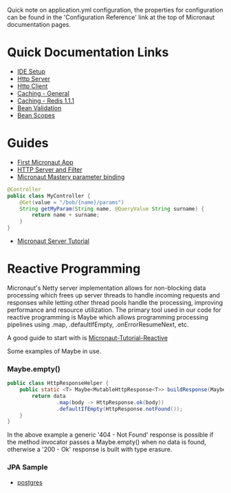 Quick note on application.yml configuration, the properties for configuration can be found in the 'Configuration Reference' link at the top of Micronaut documentation pages.

# Quick Documentation Links
- [IDE Setup](https://docs.micronaut.io/1.2.7/guide/index.html#ideSetup)
- [Http Server](https://docs.micronaut.io/1.2.7/guide/index.html#httpServer)
- [Http Client](https://docs.micronaut.io/1.2.7/guide/index.html#clientAnnotation)
- [Caching - General](https://docs.micronaut.io/1.2.7/guide/index.html#caching)
- [Caching - Redis 1.1.1](https://micronaut-projects.github.io/micronaut-redis/snapshot/guide/#cache)
- [Bean Validation](https://docs.micronaut.io/1.2.7/guide/index.html#beanValidation)
- [Bean Scopes](https://docs.micronaut.io/1.2.7/guide/index.html#scopes)

# Guides
- [First Micronaut App](https://guides.micronaut.io/1.x/micronaut-guides/creating-your-first-micronaut-app/guide/)
- [HTTP Server and Filter](https://guides.micronaut.io/1.x/micronaut-guides/micronaut-http-client/guide)
- [Micronaut Mastery parameter binding](https://dzone.com/articles/micronaut-mastery-binding-request-parameters-to-po)
```java
@Controller
public class MyController {
    @Get(value = "/bob/{name}/params")
    String getMyParam(String name, @QueryValue String surname) {
        return name + surname;
    }
}
```
- [Micronaut Server Tutorial](https://piotrminkowski.com/2019/04/23/micronaut-tutorial-server-application/)

# Reactive Programming
Micronaut's Netty server implementation allows for non-blocking data processing which frees up server threads to handle incoming requests and responses while letting other thread pools handle the processing, improving performance and resource utilization. The primary tool used in our code for reactive programming is Maybe which allows programming processing pipelines using .map, .defaultIfEmpty, .onErrorResumeNext, etc.

A good guide to start with is [Micronaut-Tutorial-Reactive](https://piotrminkowski.com/2019/11/12/micronaut-tutorial-reactive/)

Some examples of Maybe in use.

### Maybe.empty()
```java
public class HttpResponseHelper {
    public static <T> Maybe<MutableHttpResponse<T>> buildResponse(Maybe<T> data) {
        return data
                .map(body -> HttpResponse.ok(body))
                .defaultIfEmpty(HttpResponse.notFound());
    }
}
```
In the above example a generic '404 - Not Found' response is possible if the method invocator passes a Maybe.empty() when no data is found, otherwise a '200 - Ok' response is built with type erasure.

### JPA Sample
- [postgres](https://github.com/rmondejar/micronaut-postgres-example)
